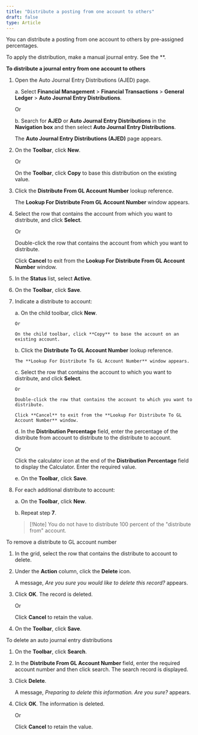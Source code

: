 ```yaml
---
title: "Distribute a posting from one account to others"
draft: false
type: Article
---
```


You can distribute a posting from one account to others by pre-assigned percentages.

To apply the distribution, make a manual journal entry. See the **.

**To distribute a journal entry from one account to others**

1. Open the Auto Journal Entry Distributions (AJED) page.

    a. Select **Financial Management** > **Financial Transactions** > **General Ledger** > **Auto Journal Entry Distributions**.

    Or

    b. Search for **AJED** or **Auto Journal Entry Distributions** in the **Navigation box** and then select **Auto Journal Entry Distributions**.

    The **Auto Journal Entry Distributions (AJED)** page appears.

2. On the **Toolbar**, click **New**.

   Or
   
   On the **Toolbar**, click **Copy** to base this distribution on the existing value.

3. Click the **Distribute From GL Account Number** lookup reference.

    The **Lookup For Distribute From GL Account Number** window appears.

4. Select the row that contains the account from which you want to distribute, and click **Select**.

   Or

   Double-click the row that contains the account from which you want to distribute.

   Click **Cancel** to exit from the **Lookup For Distribute From GL Account Number** window.

5. In the **Status** list, select **Active**.

6. On the **Toolbar**, click **Save**.

7. Indicate a distribute to account:

    a. On the child toolbar, click **New**.

       Or
    
       On the child toolbar, click **Copy** to base the account on an existing account.

    b. Click the **Distribute To GL Account Number** lookup reference.

       The **Lookup For Distribute To GL Account Number** window appears.

    c. Select the row that contains the account to which you want to distribute, and click **Select**. 
    
       Or
    
       Double-click the row that contains the account to which you want to distribute.

       Click **Cancel** to exit from the **Lookup For Distribute To GL Account Number** window.

    d. In the **Distribution Percentage** field, enter the percentage of the distribute from account to distribute to the distribute to account.

    Or
    
    Click the calculator icon at the end of the **Distribution Percentage** field to display the Calculator. Enter the required value.

    e. On the **Toolbar**, click **Save**.

8. For each additional distribute to account:

    a. On the **Toolbar**, click **New**.

    b. Repeat step **7**.

    >[!Note] You do not have to distribute 100 percent of the "distribute from" account.

To remove a distribute to GL account number

1. In the grid, select the row that contains the distribute to account to delete.

2. Under the **Action** column, click the **Delete** icon.

    A message, *Are you sure you would like to delete this record?* appears.

3. Click **OK**. The record is deleted.

    Or
    
    Click **Cancel** to retain the value.

4. On the **Toolbar**, click **Save**.

To delete an auto journal entry distributions

1. On the **Toolbar**, click **Search**.

2. In the **Distribute From GL Account Number** field, enter the required account number and then click search. The search record is displayed.

3. Click **Delete**.

    A message, *Preparing to delete this information. Are you sure?* appears.

5. Click **OK**. The information is deleted.

   Or

   Click **Cancel** to retain the value.

​
